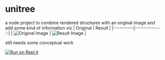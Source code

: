 # unitree

a node project to combine rendered structures with an original image and add some kind of information viz
| Original   |      Result      |
|----------|:-------------:|
| ![Original Image](http://cloud.fprager.de/index.php/apps/files_sharing/publicpreview/6agJjGLGQGTJYk5?x=2736&y=1088&a=true&file=imageOrig.png&scalingup=0)
 |  ![Result Image](http://cloud.fprager.de/index.php/apps/files_sharing/publicpreview/Dtn8D7BSrzy5Ms4?x=2736&y=1088&a=true&file=result.png&scalingup=0)
 |


still needs some conceptual work

[![Run on Repl.it](https://repl.it/badge/github/fPrager/unitree)](https://repl.it/github/fPrager/unitree)